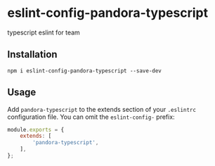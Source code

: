 # eslint-config-pandora-typescript

typescript eslint for team

## Installation

```
npm i eslint-config-pandora-typescript --save-dev
```


## Usage

Add `pandora-typescript` to the extends section of your `.eslintrc` configuration file. You can omit the `eslint-config-` prefix:

```javascript
module.exports = {
    extends: [
        'pandora-typescript',
    ],
};
```
